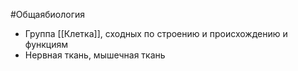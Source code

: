 #Общаябиология 
- Группа [[Клетка]], сходных по строению и происхождению и функциям
- Нервная ткань, мышечная ткань